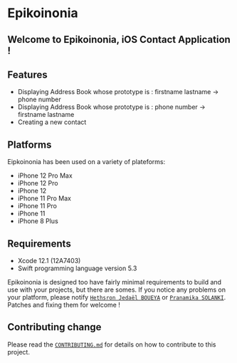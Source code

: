 # Epikoinonia

## Welcome to **Epikoinonia**, iOS Contact Application !

## Features

*   Displaying Address Book whose prototype is : firstname lastname -> phone number
*   Displaying Address Book whose prototype is : phone number -> firstname lastname
*   Creating a new contact

## Platforms

Eipkoinonia has been used on a variety of plateforms:

*   iPhone 12 Pro Max
*   iPhone 12 Pro
*   iPhone 12
*   iPhone 11 Pro Max
*   iPhone 11 Pro
*   iPhone 11
*   iPhone 8 Plus

## Requirements

*   Xcode 12.1 (12A7403)
*   Swift programming language version 5.3

Epikoinonia is designed too have fairly minimal requirements to build and use with your projects, but there are somes. If you notice any problems on your platform, please notify [`Hethsron Jedaël BOUEYA`](mailto:hetshron-jeadel.boueya@uha.fr) or [`Pranamika SOLANKI`](mailto:pranamika.solanki@uha.fr). Patches and fixing them for welcome !

## Contributing change

Please read the [`CONTRIBUTING.md`](CONTRIBUTING.md) for details on how to contribute to this project.